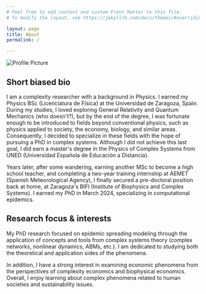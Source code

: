 ```yaml
---
# Feel free to add content and custom Front Matter to this file.
# To modify the layout, see https://jekyllrb.com/docs/themes/#overriding-theme-defaults

layout: page
title: About
permalink: /

---
```


![Profile Picture](IMG_3723.png)

## Short biased bio
I am a complexity researcher with a background in Physics. I earned my Physics BSc (Licenciatura de Física) at the Universidad de Zaragoza, Spain. During my studies, I loved exploring General Relativity and Quantum Mechanics (who doesn't?), but by the end of the degree, I was fortunate enough to be introduced to fields beyond conventional physics, such as physics applied to society, the economy, biology, and similar areas. Consequently, I decided to specialize in these fields with the hope of pursuing a PhD in complex systems. Although I did not achieve this last goal, I did earn a master's degree in the Physics of Complex Systems from UNED (Universidad Española de Educación a Distancia).

Years later, after some wandering, earning another MSc to become a high school teacher, and completing a two-year training internship at AEMET (Spanish Meteorological Agency), I finally secured a pre-doctoral position back at home, at Zaragoza's BIFI (Institute of Biophysics and Complex Systems). I earned my PhD in March 2024, specializing in computational epidemics.

## Research focus & interests
My PhD research focused on epidemic spreading modeling through the application of concepts and tools from complex systems theory (complex networks, nonlinear dynamics, ABMs, etc.). I am dedicated to studying both the theoretical and application sides of the phenomena.

In addition, I have a strong interest in examining economic phenomena from the perspectives of complexity economics and biophysical economics. Overall, I enjoy learning about complex phenomena related to human societies and sustainability issues.

